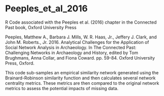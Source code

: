 # Peeples_et_al_2016
R Code associated with the Peeples et al. (2016) chapter in the Connected Past book, Oxford University Press

Peeples, Matthew A., Barbara J. Mills, W. R. Haas, Jr., Jeffery J. Clark, and John M. Roberts., Jr.
2016. Analytical Challenges for the Application of Social Network Analysis in Archaeology. In The Connected Past: Challenging Networks in Archaeology and History, edited by Tom Brughmans, Anna Collar, and Fiona Coward. pp. 59-84. Oxford University Press, Oxford.

This code sub-samples an empirical similarity network generated using the Brainard-Robinson similarity function and then calculates several network centrality metrics. These metrics are then compared to the original network metrics to assess the potential impacts of missing data.
